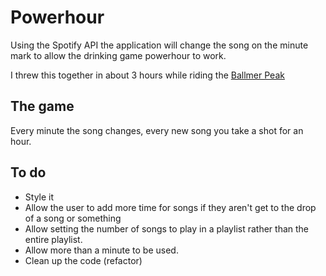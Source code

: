 # Powerhour

Using the Spotify API the application will change the song on the minute mark to allow the drinking game powerhour to work.

I threw this together in about 3 hours while riding the [Ballmer Peak](https://xkcd.com/323/)

## The game

Every minute the song changes, every new song you take a shot for an hour.

## To do

- Style it
- Allow the user to add more time for songs if they aren't get to the drop of a song or something
- Allow setting the number of songs to play in a playlist rather than the entire playlist.
- Allow more than a minute to be used.
- Clean up the code (refactor)